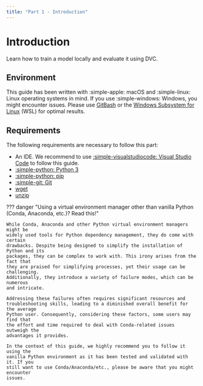 ```yaml
---
title: "Part 1 - Introduction"
---
```


# Introduction

Learn how to train a model locally and evaluate it using DVC.

## Environment

This guide has been written with :simple-apple: macOS and :simple-linux: Linux
operating systems in mind. If you use :simple-windows: Windows, you might
encounter issues. Please use [GitBash](https://gitforwindows.org/) or the
[Windows Subsystem for Linux](https://learn.microsoft.com/en-us/windows/wsl/)
(WSL) for optimal results.

## Requirements

The following requirements are necessary to follow this part:

- An IDE. We recommend to use
  [:simple-visualstudiocode: Visual Studio Code](https://code.visualstudio.com/)
  to follow this guide.
- [:simple-python: Python 3](https://www.python.org/downloads/)
- [:simple-python: pip](https://pip.pypa.io/)
- [:simple-git: Git](https://git-scm.com/)
- [wget](https://linux.die.net/man/1/wget)
- [unzip](https://linux.die.net/man/1/unzip)

??? danger "Using a virtual environment manager other than vanilla Python (Conda, Anaconda, etc.)? Read this!"

    While Conda, Anaconda and other Python virtual environment managers might be
    widely used tools for Python dependency management, they do come with certain
    drawbacks. Despite being designed to simplify the installation of Python and its
    packages, they can be complex to work with. This irony arises from the fact that
    they are praised for simplifying processes, yet their usage can be challenging.
    Additionally, they introduce a variety of failure modes, which can be numerous
    and intricate.

    Addressing these failures often requires significant resources and
    troubleshooting skills, leading to a diminished overall benefit for the average
    Python user. Consequently, considering these factors, some users may find that
    the effort and time required to deal with Conda-related issues outweigh the
    advantages it provides.

    In the context of this guide, we highly recommend you to follow it using the
    vanilla Python environment as it has been tested and validated with it. If you
    still want to use Conda/Anaconda/etc., please be aware that you might encounter
    issues.
